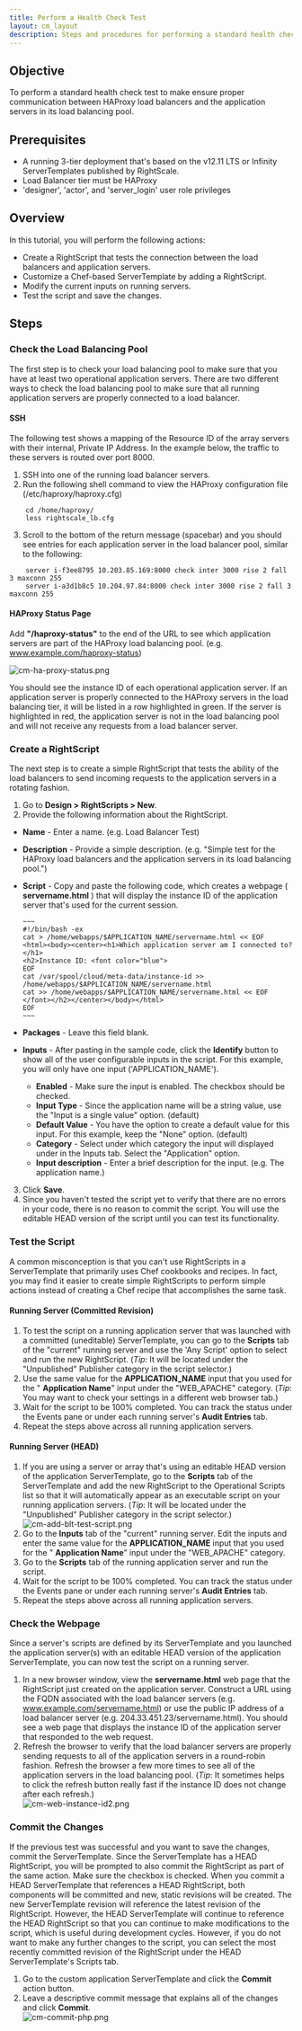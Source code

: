 ```yaml
---
title: Perform a Health Check Test
layout: cm_layout
description: Steps and procedures for performing a standard health check test to make ensure proper communication between HAProxy load balancers and the application servers in a RightScale Deployment.
---
```

## Objective

To perform a standard health check test to make ensure proper communication between HAProxy load balancers and the application servers in its load balancing pool.

## Prerequisites

* A running 3-tier deployment that's based on the v12.11 LTS or Infinity ServerTemplates published by RightScale.
* Load Balancer tier must be HAProxy
* 'designer', 'actor', and 'server\_login' user role privileges

## Overview

In this tutorial, you will perform the following actions:

* Create a RightScript that tests the connection between the load balancers and application servers.
* Customize a Chef-based ServerTemplate by adding a RightScript.
* Modify the current inputs on running servers.
* Test the script and save the changes.

## Steps

### Check the Load Balancing Pool

The first step is to check your load balancing pool to make sure that you have at least two operational application servers. There are two different ways to check the load balancing pool to make sure that all running application servers are properly connected to a load balancer.

#### SSH

The following test shows a mapping of the Resource ID of the array servers with their internal, Private IP Address. In the example below, the traffic to these servers is routed over port 8000.

1. SSH into one of the running load balancer servers.
2. Run the following shell command to view the HAProxy configuration file (/etc/haproxy/haproxy.cfg)
~~~
    cd /home/haproxy/
    less rightscale_lb.cfg
~~~
3. Scroll to the bottom of the return message (spacebar) and you should see entries for each application server in the load balancer pool, similar to the following:
~~~
    server i-f3ee8795 10.203.85.169:8000 check inter 3000 rise 2 fall 3 maxconn 255
    server i-a3d1b8c5 10.204.97.84:8000 check inter 3000 rise 2 fall 3 maxconn 255
~~~

#### HAProxy Status Page

Add **"/haproxy-status"** to the end of the URL to see which application servers are part of the HAProxy load balancing pool. (e.g. www.example.com/haproxy-status)

![cm-ha-proxy-status.png](/img/cm-ha-proxy-status.png)

You should see the instance ID of each operational application server. If an application server is properly connected to the HAProxy servers in the load balancing tier, it will be listed in a row highlighted in green. If the server is highlighted in red, the application server is not in the load balancing pool and will not receive any requests from a load balancer server.

### Create a RightScript

The next step is to create a simple RightScript that tests the ability of the load balancers to send incoming requests to the application servers in a rotating fashion.

1. Go to **Design > RightScripts > New**.
2. Provide the following information about the RightScript.
  * **Name** - Enter a name. (e.g. Load Balancer Test)
  * **Description** - Provide a simple description. (e.g. "Simple test for the HAProxy load balancers and the application servers in its load balancing pool.")
  * **Script** - Copy and paste the following code, which creates a webpage ( **servername.html** ) that will display the instance ID of the application server that's used for the current session.

        ~~~
        #!/bin/bash -ex
        cat > /home/webapps/$APPLICATION_NAME/servername.html << EOF
        <html><body><center><h1>Which application server am I connected to?</h1>
        <h2>Instance ID: <font color="blue">
        EOF
        cat /var/spool/cloud/meta-data/instance-id >> /home/webapps/$APPLICATION_NAME/servername.html
        cat >> /home/webapps/$APPLICATION_NAME/servername.html << EOF
        </font></h2></center></body></html>
        EOF
        ~~~
  * **Packages** - Leave this field blank.
  * **Inputs** - After pasting in the sample code, click the **Identify** button to show all of the user configurable inputs in the script. For this example, you will only have one input ('APPLICATION_NAME').
    - **Enabled** - Make sure the input is enabled. The checkbox should be checked.
    - **Input Type** - Since the application name will be a string value, use the "Input is a single value" option. (default)
    - **Default Value** - You have the option to create a default value for this input. For this example, keep the "None" option. (default)
    - **Category** - Select under which category the input will displayed under in the Inputs tab. Select the "Application" option.
    - **Input description** - Enter a brief description for the input. (e.g. The application name.)

3. Click **Save**.
4. Since you haven't tested the script yet to verify that there are no errors in your code, there is no reason to commit the script. You will use the editable HEAD version of the script until you can test its functionality.

### Test the Script

A common misconception is that you can't use RightScripts in a ServerTemplate that primarily uses Chef cookbooks and recipes. In fact, you may find it easier to create simple RightScripts to perform simple actions instead of creating a Chef recipe that accomplishes the same task.

#### Running Server (Committed Revision)

1. To test the script on a running application server that was launched with a committed (uneditable) ServerTemplate, you can go to the **Scripts** tab of the "current" running server and use the 'Any Script' option to select and run the new RightScript. (*Tip*: It will be located under the "Unpublished" Publisher category in the script selector.)
2. Use the same value for the **APPLICATION\_NAME** input that you used for the " **Application Name**" input under the "WEB\_APACHE" category. (_Tip_: You may want to check your settings in a different web browser tab.)
3. Wait for the script to be 100% completed. You can track the status under the Events pane or under each running server's **Audit Entries** tab.
4. Repeat the steps above across all running application servers.

#### Running Server (HEAD)

1. If you are using a server or array that's using an editable HEAD version of the application ServerTemplate, go to the **Scripts** tab of the ServerTemplate and add the new RightScript to the Operational Scripts list so that it will automatically appear as an executable script on your running application servers. (_Tip_: It will be located under the "Unpublished" Publisher category in the script selector.)  
  ![cm-add-blt-test-script.png](/img/cm-add-blt-test-script.png)
2. Go to the **Inputs** tab of the "current" running server. Edit the inputs and enter the same value for the **APPLICATION\_NAME** input that you used for the " **Application Name**" input under the "WEB\_APACHE" category.
3. Go to the **Scripts** tab of the running application server and run the script.
4. Wait for the script to be 100% completed. You can track the status under the Events pane or under each running server's **Audit Entries** tab.
5. Repeat the steps above across all running application servers.

### Check the Webpage

Since a server's scripts are defined by its ServerTemplate and you launched the application server(s) with an editable HEAD version of the application ServerTemplate, you can now test the script on a running server.

1. In a new browser window, view the **servername.html** web page that the RightScript just created on the application server. Construct a URL using the FQDN associated with the load balancer servers (e.g. www.example.com/servername.html) or use the public IP address of a load balancer server (e.g. 204.33.451.23/servername.html). You should see a web page that displays the instance ID of the application server that responded to the web request.
2. Refresh the browser to verify that the load balancer servers are properly sending requests to all of the application servers in a round-robin fashion. Refresh the browser a few more times to see all of the application servers in the load balancing pool. (_Tip_: It sometimes helps to click the refresh button really fast if the instance ID does not change after each refresh.)<br>
  ![cm-web-instance-id2.png](/img/cm-web-instance-id2.png)

### Commit the Changes

If the previous test was successful and you want to save the changes, commit the ServerTemplate. Since the ServerTemplate has a HEAD RightScript, you will be prompted to also commit the RightScript as part of the same action. Make sure the checkbox is checked. When you commit a HEAD ServerTemplate that references a HEAD RightScript, both components will be committed and new, static revisions will be created. The new ServerTemplate revision will reference the latest revision of the RightScript. However, the HEAD ServerTemplate will continue to reference the HEAD RightScript so that you can continue to make modifications to the script, which is useful during development cycles. However, if you do not want to make any further changes to the script, you can select the most recently committed revision of the RightScript under the HEAD ServerTemplate's Scripts tab.

1. Go to the custom application ServerTemplate and click the **Commit** action button.
2. Leave a descriptive commit message that explains all of the changes and click **Commit**.  
  ![cm-commit-php.png](/img/cm-commit-php.png)

